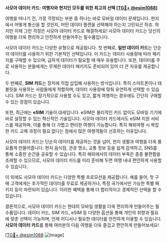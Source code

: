 **사모아 데이터 카드: 여행자와 현지인 모두를 위한 최고의 선택 [[TG💪+ @esim1088](https://t.me/s/esim1088)]**

여행을 떠나기 전, 가장 걱정되는 부분 중 하나는 바로 모바일 데이터 문제입니다. 현지에서 어떻게 통신을 할 것인지, 어떤 데이터 플랜을 선택해야 하는지 고민되곤 하죠. 하지만 이제 그런 걱정은 사모아 데이터 카드로 해결하세요! 사모아 데이터 카드는 당신의 여행을 더욱 편리하고 안전하게 만들어주는 필수품입니다.

사모아 데이터 카드는 다양한 유형으로 제공됩니다. 첫 번째로, **일반 데이터 카드**는 단순히 데이터를 사용하기 위한 기본적인 선택입니다. 이 카드는 데이터 사용량에 따라 패키지를 구매할 수 있으며, 급하게 데이터가 필요할 때 매우 유용합니다. 또한, 데이터를 주로 사용하는 분들에게는 무제한 데이터 패키지도 준비되어 있어 더 큰 자유를 제공합니다.

두 번째로, **SIM 카드**는 장치에 직접 삽입해 사용하는 방식입니다. 특히 스마트폰이나 태블릿을 사용하는 사람들에게 적합하며, 데이터 사용량에 맞춰 유연하게 선택할 수 있습니다. SIM 카드는 장기적으로 사용할 수도 있고, 짧게 여행하는 경우에도 간단히 구매할 수 있는 장점이 있습니다.

또한, 최근에는 **eSIM** 기술이 대세입니다. eSIM은 물리적인 카드 없이도 모바일 기기에 바로 설정할 수 있는 혁신적인 기술입니다. 사모아 데이터 카드에서도 eSIM 지원 서비스를 제공하며, 이를 통해 더 가볍고 편리한 여행이 가능합니다. 특히 해외여행 시 복잡한 카드 교체 과정이 필요 없다는 점에서 많은 여행객들이 선호하는 이유입니다.

사모아 데이터 카드는 단순히 데이터를 제공하는 것을 넘어, 현지 생활과 여행을 더욱 풍요롭게 만들어줍니다. 현지 음식점, 관광 명소, 교통 정보 등을 쉽게 검색하고, SNS를 통해 소중한 순간을 공유할 수 있습니다. 특히 해외에서의 데이터 부족은 종종 불편함을 초래할 수 있으므로, 사모아 데이터 카드를 미리 준비해 두면 여행 내내 편안하게 사용할 수 있습니다.

이 외에도 사모아 데이터 카드는 다양한 특별 프로모션을 제공합니다. 예를 들어, 첫 구매 고객에게는 추가적인 데이터를 무료로 제공하거나, 특정 국가에서만 가능한 특별 패키지 등이 마련되어 있습니다. 이러한 혜택을 통해 더 합리적이고 경제적인 선택을 할 수 있습니다.

결론적으로, 사모아 데이터 카드는 현대의 모바일 생활을 더욱 편리하게 만들어주는 필수품입니다. 데이터 카드, SIM 카드, eSIM 등 다양한 옵션을 통해 개인의 취향과 필요에 맞춘 선택이 가능하며, 언제 어디서나 필요한 데이터를 안전하게 이용할 수 있습니다. **사모아 데이터 카드**를 통해 여러분의 다음 여행을 더욱 즐겁고 편안하게 만들어보세요!

[[TG💪+ @esim1088](https://t.me/s/esim1088) ![Image](https://i.postimg.cc/Y0z9fWf4/image.png)]